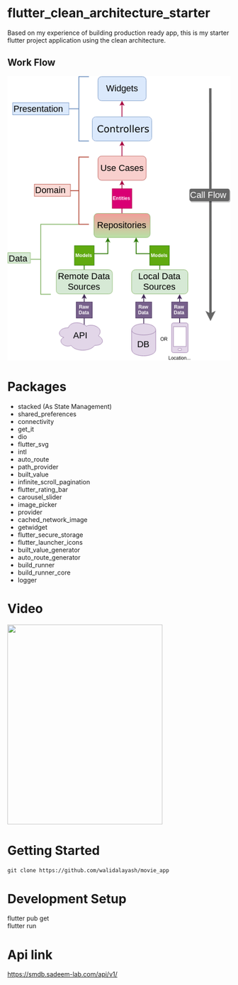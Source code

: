 # flutter_clean_architecture_starter

Based on my experience of building production ready app, this is my starter flutter project application using the clean architecture.


## Work Flow

![alt text](images/Clean-Architecture-Flutter-Diagram.png?raw=true)

# Packages 
  - stacked (As State Management) 
  - shared_preferences
  - connectivity
  - get_it
  - dio
  - flutter_svg
  - intl
  - auto_route
  - path_provider
  - built_value
  - infinite_scroll_pagination
  - flutter_rating_bar
  - carousel_slider
  - image_picker
  - provider
  - cached_network_image
  - getwidget
  - flutter_secure_storage
  - flutter_launcher_icons
  - built_value_generator
  - auto_route_generator
  - build_runner
  - build_runner_core
  - logger
  
 
 # Video 
<img src="https://github.com/walidalayash/movie_app/assets/83910549/2f7f2e1d-d678-473d-8491-62ce75cca652" width="350" height="450">

# Getting Started
`
git clone https://github.com/walidalayash/movie_app
`

# Development Setup

flutter pub get <br/>
flutter run


 # Api link
 https://smdb.sadeem-lab.com/api/v1/
